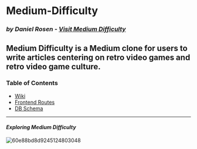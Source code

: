 # Medium-Difficulty

### *by Daniel Rosen - [Visit Medium Difficulty](https://medium-difficulty.herokuapp.com/)*
 Medium Difficulty is a Medium clone for users to write articles centering on retro video games and retro video game culture.
---
### Table of Contents
- [Wiki](https://github.com/gjetost1/Medium-Difficulty/wiki)
- [Frontend Routes](https://github.com/gjetost1/Medium-Difficulty/wiki/Frontend-Routes)
- [DB Schema](https://github.com/gjetost1/Medium-Difficulty/wiki/Database-Schema)
---
#### *Exploring Medium Difficulty*
![60e88bd8d9245124803048](https://user-images.githubusercontent.com/73906585/125117674-2f771300-e0b4-11eb-99a6-da3aa1a3378a.gif)


